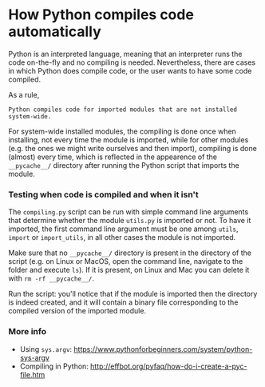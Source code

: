 # How Python compiles code automatically

Python is an interpreted language, meaning that an interpreter runs the code on-the-fly and no compiling is needed. Nevertheless, there are cases in which Python does compile code, or the user wants to have some code compiled.

As a rule,
```
Python compiles code for imported modules that are not installed system-wide.
```
For system-wide installed modules, the compiling is done once when installing, not every time the module is imported, while for other modules (e.g. the ones we might write ourselves and then import), compiling is done (almost) every time, which is reflected in the appearence of the `__pycache__/` directory after running the Python script that imports the module.

### Testing when code is compiled and when it isn't

The `compiling.py` script can be run with simple command line arguments that determine whether the module `utils.py` is imported or not. To have it imported, the first command line argument must be one among `utils`, `import` or `import_utils`, in all other cases the module is not imported.

Make sure that no `__pycache__/` directory is present in the directory of the script (e.g. on Linux or MacOS, open the command line, navigate to the folder and execute `ls`). If it is present, on Linux and Mac you can delete it with `rm -rf __pycache__/`.

Run the script: you'll notice that if the module is imported then the directory is indeed created, and it will contain a binary file corresponding to the compiled version of the imported module.

### More info

- Using `sys.argv`: https://www.pythonforbeginners.com/system/python-sys-argv
- Compiling in Python: http://effbot.org/pyfaq/how-do-i-create-a-pyc-file.htm
